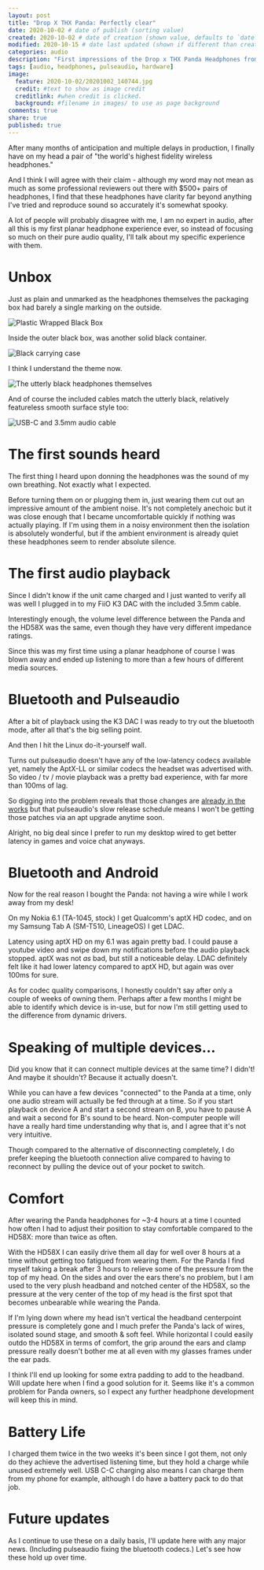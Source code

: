 ```yaml
---
layout: post
title: "Drop X THX Panda: Perfectly clear"
date: 2020-10-02 # date of publish (sorting value)
created: 2020-10-02 # date of creation (shown value, defaults to `date`)
modified: 2020-10-15 # date last updated (shown if different than created)
categories: audio
description: "First impressions of the Drop x THX Panda Headphones from a wannabe audiophile."
tags: [audio, headphones, pulseaudio, hardware]
image:
  feature: 2020-10-02/20201002_140744.jpg
  credit: #text to show as image credit
  creditlink: #when credit is clicked.
  background: #filename in images/ to use as page background
comments: true
share: true
published: true
---
```


After many months of anticipation and multiple delays in production, I finally have on my head a pair of "the world's highest fidelity wireless headphones."

And I think I will agree with their claim - although my word may not mean as much as some professional reviewers out there with $500+ pairs of headphones, I find that these headphones have clarity far beyond anything I've tried and reproduce sound so accurately it's somewhat spooky.

A lot of people will probably disagree with me, I am no expert in audio, after all this is my first planar headphone experience ever, so instead of focusing so much on their pure audio quality, I'll talk about my specific experience with them.


# Unbox

Just as plain and unmarked as the headphones themselves the packaging box had barely a single marking on the outside.

![Plastic Wrapped Black Box](/images/2020-10-02/IMG_20201002_140107.jpg)

Inside the outer black box, was another solid black container.

![Black carrying case](/images/2020-10-02/20201002_140654.jpg)

I think I understand the theme now.

![The utterly black headphones themselves](/images/2020-10-02/20201002_140744.jpg)

And of course the included cables match the utterly black, relatively featureless smooth surface style too:

![USB-C and 3.5mm audio cable](/images/2020-10-02/20201002_140838.jpg)

# The first sounds heard

The first thing I heard upon donning the headphones was the sound of my own breathing. Not exactly what I expected.

Before turning them on or plugging them in, just wearing them cut out an impressive amount of the ambient noise. It's not completely anechoic but it was close enough that I became uncomfortable quickly if nothing was actually playing. If I'm using them in a noisy environment then the isolation is absolutely wonderful, but if the ambient environment is already quiet these headphones seem to render absolute silence.

# The first audio playback

Since I didn't know if the unit came charged and I just wanted to verify all was well I plugged in to my FiiO K3 DAC with the included 3.5mm cable.

Interestingly enough, the volume level difference between the Panda and the HD58X was the same, even though they have very different impedance ratings.

Since this was my first time using a planar headphone of course I was blown away and ended up listening to more than a few hours of different media sources.

# Bluetooth and Pulseaudio

After a bit of playback using the K3 DAC I was ready to try out the bluetooth mode, after all that's the big selling point.

And then I hit the Linux do-it-yourself wall.

Turns out pulseaudio doesn't have any of the low-latency codecs available yet, namely the AptX-LL or similar codecs the headset was advertised with. So video / tv / movie playback was a pretty bad experience, with far more than 100ms of lag.

So digging into the problem reveals that those changes are [already in the works](https://gitlab.freedesktop.org/pulseaudio/pulseaudio/-/merge_requests/227) but that pulseaudio's slow release schedule means I won't be getting those patches via an apt upgrade anytime soon.

Alright, no big deal since I prefer to run my desktop wired to get better latency in games and voice chat anyways.

# Bluetooth and Android

Now for the real reason I bought the Panda: not having a wire while I work away from my desk!

On my Nokia 6.1 (TA-1045, stock) I get Qualcomm's aptX HD codec, and on my Samsung Tab A (SM-T510, LineageOS) I get LDAC.

Latency using aptX HD on my 6.1 was again pretty bad. I could pause a youtube video and swipe down my notifications before the audio playback stopped. aptX was not *as* bad, but still a noticeable delay. LDAC definitely felt like it had lower latency compared to aptX HD, but again was over 100ms for sure.

As for codec quality comparisons, I honestly couldn't say after only a couple of weeks of owning them. Perhaps after a few months I might be able to identify which device is in-use, but for now I'm still getting used to the difference from dynamic drivers.

# Speaking of multiple devices...

Did you know that it can connect multiple devices at the same time? I didn't! And maybe it shouldn't? Because it actually doesn't.

While you can have a few devices "connected" to the Panda at a time, only one audio stream will actually be fed through at a time. So if you start playback on device A and start a second stream on B, you have to pause A and wait a second for B's sound to be heard. Non-computer people will have a really hard time understanding why that is, and I agree that it's not very intuitive.

Though compared to the alternative of disconnecting completely, I do prefer keeping the bluetooth connection alive compared to having to reconnect by pulling the device out of your pocket to switch.

# Comfort

After wearing the Panda headphones for ~3-4 hours at a time I counted how often I had to adjust their position to stay comfortable compared to the HD58X: more than twice as often.

With the HD58X I can easily drive them all day for well over 8 hours at a time without getting too fatigued from wearing them. For the Panda I find myself taking a break after 3 hours to relieve some of the pressure from the top of my head. On the sides and over the ears there's no problem, but I am used to the very plush headband and notched center of the HD58X, so the pressure at the very center of the top of my head is the first spot that becomes unbearable while wearing the Panda.

If I'm lying down where my head isn't vertical the headband centerpoint pressure is completely gone and I much prefer the Panda's lack of wires, isolated sound stage, and smooth & soft feel. While horizontal I could easily outdo the HD58X in terms of comfort, the grip around the ears and clamp pressure really doesn't bother me at all even with my glasses frames under the ear pads.

I think I'll end up looking for some extra padding to add to the headband. Will update here when I find a good solution for it. Seems like it's a common problem for Panda owners, so I expect any further headphone development will keep this in mind.

# Battery Life

I charged them twice in the two weeks it's been since I got them, not only do they achieve the advertised listening time, but they hold a charge while unused extremely well. USB C-C charging also means I can charge them from my phone for example, although I do have a battery pack to do that job.

# Future updates

As I continue to use these on a daily basis, I'll update here with any major news. (Including pulseaudio fixing the bluetooth codecs.) Let's see how these hold up over time.
